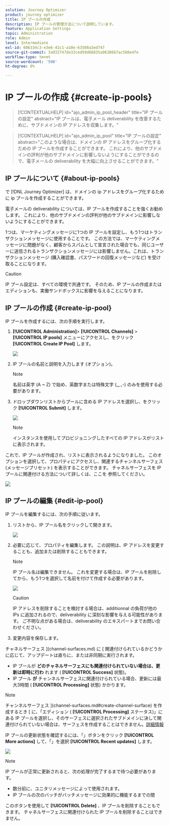 ```yaml
---
solution: Journey Optimizer
product: journey optimizer
title: IP プールの作成
description: IP プールの管理方法について説明しています。
feature: Application Settings
topic: Administration
role: Admin
level: Intermediate
exl-id: 606334c3-e3e6-41c1-a10e-63508a3ed747
source-git-commit: 3a932747de33ced59d68835a96386b7ac560e4fe
workflow-type: tm+mt
source-wordcount: '598'
ht-degree: 0%

---
```


# IP プールの作成 {#create-ip-pools}

>[!CONTEXTUALHELP]
>id="ajo_admin_ip_pool_header"
>title="IP プールの設定"
>abstract="IP プールは、電子メール deliverability を改善するために、サブドメインの IP アドレスを収集します。"

>[!CONTEXTUALHELP]
>id="ajo_admin_ip_pool"
>title="IP プールの設定"
>abstract="このような場合は、ドメインの IP アドレスをグループ化するための IP プールを作成することができます。 これにより、他のサブドメインの評判が他のサブドメインに影響しないようにすることができるので、電子メールの deliverability を大幅に向上させることができます。"

## IP プールについて {#about-ip-pools}

で [!DNL Journey Optimizer] は、ドメインの ip アドレスをグループ化するために ip プールを作成することができます。

電子メールの deliverability については、IP プールを作成することを強くお勧めします。 これにより、他のサブドメインの評判が他のサブドメインに影響しないようにすることができます。

1つは、マーケティングメッセージに1つの IP プールを設定し、もう1つはトランザクションメッセージに使用することです。 この方法では、マーケティングメッセージに問題がなく、顧客からスパムとして宣言された場合でも、同じユーザーに送信されるトランザクションメッセージには影響しません。これは、トランザクションメッセージ (購入確認書、パスワードの回復メッセージなど) を受け取ることになります。

>[!CAUTION]
>
>IP プール設定は、すべての環境で共通です。 そのため、IP プールの作成またはエディションも、実働サンドボックスに影響を与えることになります。

## IP プールの作成 {#create-ip-pool}

IP プールを作成するには、次の手順を実行します。

1. **[!UICONTROL Administration]**> **[!UICONTROL Channels]** > **[!UICONTROL IP pools]** メニューにアクセスし、をクリック **[!UICONTROL Create IP Pool]** します。

   ![](assets/ip-pool-create.png)

1. IP プールの名前と説明を入力します (オプション)。

   >[!NOTE]
   >
   >名前は英字 (A ~ Z) で始め、英数字または特殊文字 (_,.,-) のみを使用する必要があります。

1. ドロップダウンリストからプールに含める IP アドレスを選択し、をクリック **[!UICONTROL Submit]** します。

   ![](assets/ip-pool-config.png)

   >[!NOTE]
   >
   >インスタンスを使用してプロビジョニングしたすべての IP アドレスがリストに表示されます。

これで、IP プールが作成され、リストに表示されるようになりました。 このオプションを選択して、プロパティにアクセスし、関連するチャンネルサーフェス (メッセージプリセット) を表示することができます。 チャネルサーフェスを IP プールに関連付ける方法について詳しくは、ここを [ ](channel-surfaces.md) 参照してください。

![](assets/ip-pool-created.png)

## IP プールの編集 {#edit-ip-pool}

IP プールを編集するには、次の手順に従います。

1. リストから、IP プール名をクリックして開きます。

   ![](assets/ip-pool-list.png)

1. 必要に応じて、プロパティを編集します。 この説明は、IP アドレスを変更することも、追加または削除することもできます。

   >[!NOTE]
   >
   >IP プール名は編集できません。 これを変更する場合は、IP プールを削除してから、もう1つを選択して名前を付けて作成する必要があります。

   ![](assets/ip-pool-edit.png)

   >[!CAUTION]
   >
   >IP アドレスを削除することを検討する場合は、additionnal の負荷が他の IPs に追加されるので、deliverability に深刻な影響を与える可能性があります。 ご不明な点がある場合は、deliverability のエキスパートまでお問い合わせください。

1. 変更内容を保存します。

チャネルサーフェス ](channel-surfaces.md) に [ 関連付けられているかどうかに応じて、アップデートは直ちに、または非同期に実行されます。

* IP プールが **どのチャネルサーフェスにも関連付けられていない場合は、更新は即時に行わ** れます ( **[!UICONTROL Success]** 状態)。
* IP プール **が** チャンネルサーフェスに関連付けられている場合、更新には最大3時間 ( **[!UICONTROL Processing]** 状態) かかります。

>[!NOTE]
>
>チャンネルサーフェス ](channel-surfaces.md#create-channel-surface) を作成するとき [ に、「エディション ( **[!UICONTROL Processing]** ステータス)」にある IP プールを選択し、そのサーフェスに選択されたサブドメインに決して関連付けられていない場合は、サーフェスを作成することはできません。[詳細情報](channel-surfaces.md#subdomains-and-ip-pools)

IP プールの更新状態を確認するには、「」ボタンをクリック **[!UICONTROL More actions]** して、「」を選択 **[!UICONTROL Recent updates]** します。

![](assets/ip-pool-recent-update.png)

>[!NOTE]
>
>IP プールが正常に更新されると、次の処理が完了するまで待つ必要があります。
>* 数分前に、ユニタリメッセージによって使用されます。
>* IP プールの次のバッチがバッチメッセージに効果的に機能するまでの間


このボタンを使用して **[!UICONTROL Delete]** 、IP プールを削除することもできます。 チャネルサーフェスに関連付けられた IP プールを削除することはできません。

